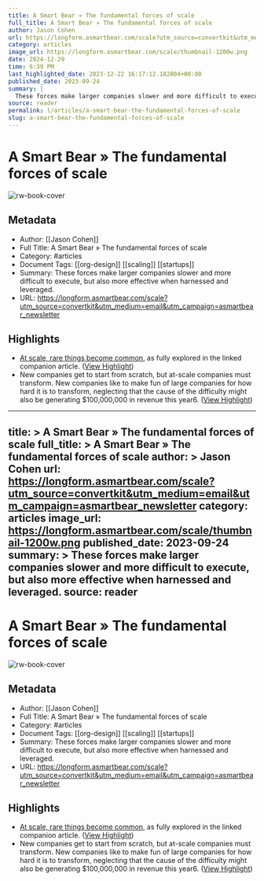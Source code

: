 ```yaml
---
title: A Smart Bear » The fundamental forces of scale
full_title: A Smart Bear » The fundamental forces of scale
author: Jason Cohen
url: https://longform.asmartbear.com/scale?utm_source=convertkit&utm_medium=email&utm_campaign=asmartbear_newsletter
category: articles
image_url: https://longform.asmartbear.com/scale/thumbnail-1200w.png
date: 2024-12-29
time: 6:39 PM
last_highlighted_date: 2023-12-22 16:17:12.182804+00:00
published_date: 2023-09-24
summary: |
  These forces make larger companies slower and more difficult to execute, but also more effective when harnessed and leveraged.
source: reader
permalink: l/articles/a-smart-bear-the-fundamental-forces-of-scale
slug: a-smart-bear-the-fundamental-forces-of-scale
---
```

# A Smart Bear » The fundamental forces of scale

![rw-book-cover](https://longform.asmartbear.com/scale/thumbnail-1200w.png)

## Metadata
- Author: [[Jason Cohen]]
- Full Title: A Smart Bear » The fundamental forces of scale
- Category: #articles
- Document Tags: [[org-design]] [[scaling]] [[startups]] 
- Summary: These forces make larger companies slower and more difficult to execute, but also more effective when harnessed and leveraged.
- URL: https://longform.asmartbear.com/scale?utm_source=convertkit&utm_medium=email&utm_campaign=asmartbear_newsletter

## Highlights
- [At scale, rare things become common](https://longform.asmartbear.com/scale-rare/), as fully explored in the linked companion article. ([View Highlight](https://read.readwise.io/read/01hcbf4qd89kfpcnjsvk8vww0s))
- New companies get to start from scratch, but at-scale companies must transform. New companies like to make fun of large companies for how hard it is to transform, neglecting that the cause of the difficulty might also be generating $100,000,000 in revenue this year6. ([View Highlight](https://read.readwise.io/read/01hj9520f38y6qzne9v8m314zk))


---
title: >
  A Smart Bear » The fundamental forces of scale
full_title: >
  A Smart Bear » The fundamental forces of scale
author: >
  Jason Cohen
url: https://longform.asmartbear.com/scale?utm_source=convertkit&utm_medium=email&utm_campaign=asmartbear_newsletter
category: articles
image_url: https://longform.asmartbear.com/scale/thumbnail-1200w.png
published_date: 2023-09-24
summary: >
  These forces make larger companies slower and more difficult to execute, but also more effective when harnessed and leveraged.
source: reader
---
# A Smart Bear » The fundamental forces of scale

![rw-book-cover](https://longform.asmartbear.com/scale/thumbnail-1200w.png)

## Metadata
- Author: [[Jason Cohen]]
- Full Title: A Smart Bear » The fundamental forces of scale
- Category: #articles
- Document Tags: [[org-design]] [[scaling]] [[startups]] 
- Summary: These forces make larger companies slower and more difficult to execute, but also more effective when harnessed and leveraged.
- URL: https://longform.asmartbear.com/scale?utm_source=convertkit&utm_medium=email&utm_campaign=asmartbear_newsletter

## Highlights
- [At scale, rare things become common](https://longform.asmartbear.com/scale-rare/), as fully explored in the linked companion article. ([View Highlight](https://read.readwise.io/read/01hcbf4qd89kfpcnjsvk8vww0s))
- New companies get to start from scratch, but at-scale companies must transform. New companies like to make fun of large companies for how hard it is to transform, neglecting that the cause of the difficulty might also be generating $100,000,000 in revenue this year6. ([View Highlight](https://read.readwise.io/read/01hj9520f38y6qzne9v8m314zk))


